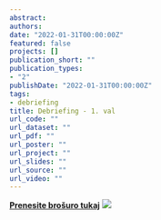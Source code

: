 ```yaml
---
abstract:
authors:
date: "2022-01-31T00:00:00Z"
featured: false
projects: []
publication_short: ""
publication_types:
- "2"
publishDate: "2022-01-31T00:00:00Z"
tags:
- debriefing
title: Debriefing - 1. val
url_code: ""
url_dataset: ""
url_pdf: ""
url_poster: ""
url_project: ""
url_slides: ""
url_source: ""
url_video: ""
---
```


<a href="/img/debriefing_sl_w1.pdf" tabindex="-1"><strong>Prenesite brošuro tukaj</strong></a>
![](/img/merged_debriefing_sl_w1.jpg)